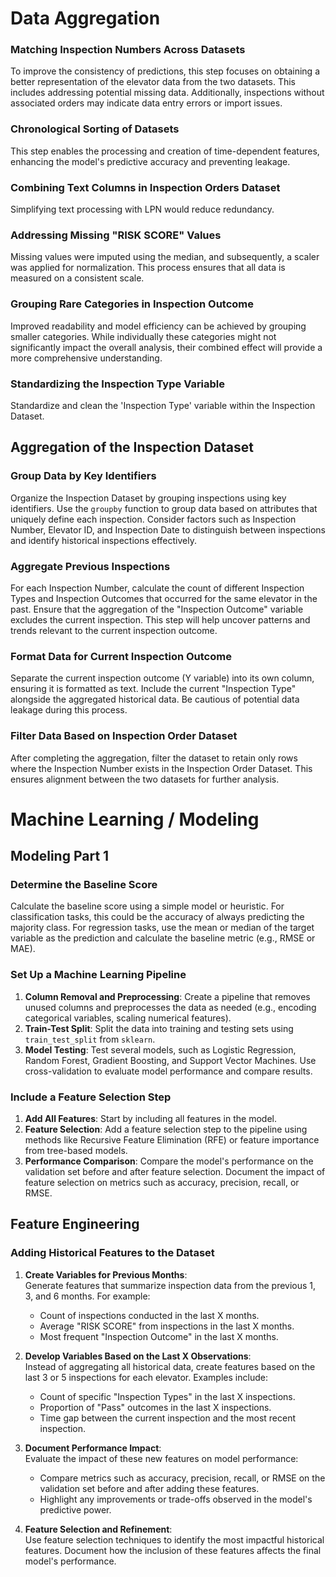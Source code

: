 # Data Aggregation

### Matching Inspection Numbers Across Datasets
To improve the consistency of predictions, this step focuses on obtaining a better representation of the elevator data from the two datasets. This includes addressing potential missing data. Additionally, inspections without associated orders may indicate data entry errors or import issues.

### Chronological Sorting of Datasets
This step enables the processing and creation of time-dependent features, enhancing the model's predictive accuracy and preventing leakage.

### Combining Text Columns in Inspection Orders Dataset
Simplifying text processing with LPN would reduce redundancy.

### Addressing Missing "RISK SCORE" Values
Missing values were imputed using the median, and subsequently, a scaler was applied for normalization. This process ensures that all data is measured on a consistent scale.

### Grouping Rare Categories in Inspection Outcome
Improved readability and model efficiency can be achieved by grouping smaller categories. While individually these categories might not significantly impact the overall analysis, their combined effect will provide a more comprehensive understanding.

### Standardizing the Inspection Type Variable
Standardize and clean the 'Inspection Type' variable within the Inspection Dataset.



## Aggregation of the Inspection Dataset
### Group Data by Key Identifiers
Organize the Inspection Dataset by grouping inspections using key identifiers. Use the `groupby` function to group data based on attributes that uniquely define each inspection. Consider factors such as Inspection Number, Elevator ID, and Inspection Date to distinguish between inspections and identify historical inspections effectively.

### Aggregate Previous Inspections
For each Inspection Number, calculate the count of different Inspection Types and Inspection Outcomes that occurred for the same elevator in the past. Ensure that the aggregation of the "Inspection Outcome" variable excludes the current inspection. This step will help uncover patterns and trends relevant to the current inspection outcome.

### Format Data for Current Inspection Outcome
Separate the current inspection outcome (Y variable) into its own column, ensuring it is formatted as text. Include the current "Inspection Type" alongside the aggregated historical data. Be cautious of potential data leakage during this process.

### Filter Data Based on Inspection Order Dataset
After completing the aggregation, filter the dataset to retain only rows where the Inspection Number exists in the Inspection Order Dataset. This ensures alignment between the two datasets for further analysis.


# Machine Learning / Modeling
##  Modeling Part 1

### Determine the Baseline Score
Calculate the baseline score using a simple model or heuristic. For classification tasks, this could be the accuracy of always predicting the majority class. For regression tasks, use the mean or median of the target variable as the prediction and calculate the baseline metric (e.g., RMSE or MAE).

### Set Up a Machine Learning Pipeline
1. **Column Removal and Preprocessing**: Create a pipeline that removes unused columns and preprocesses the data as needed (e.g., encoding categorical variables, scaling numerical features).
2. **Train-Test Split**: Split the data into training and testing sets using `train_test_split` from `sklearn`.
3. **Model Testing**: Test several models, such as Logistic Regression, Random Forest, Gradient Boosting, and Support Vector Machines. Use cross-validation to evaluate model performance and compare results.

### Include a Feature Selection Step
1. **Add All Features**: Start by including all features in the model.
2. **Feature Selection**: Add a feature selection step to the pipeline using methods like Recursive Feature Elimination (RFE) or feature importance from tree-based models.
3. **Performance Comparison**: Compare the model's performance on the validation set before and after feature selection. Document the impact of feature selection on metrics such as accuracy, precision, recall, or RMSE.


## Feature Engineering

### Adding Historical Features to the Dataset
1. **Create Variables for Previous Months**:  
    Generate features that summarize inspection data from the previous 1, 3, and 6 months. For example:
    - Count of inspections conducted in the last X months.
    - Average "RISK SCORE" from inspections in the last X months.
    - Most frequent "Inspection Outcome" in the last X months.

2. **Develop Variables Based on the Last X Observations**:  
    Instead of aggregating all historical data, create features based on the last 3 or 5 inspections for each elevator. Examples include:
    - Count of specific "Inspection Types" in the last X inspections.
    - Proportion of "Pass" outcomes in the last X inspections.
    - Time gap between the current inspection and the most recent inspection.

3. **Document Performance Impact**:  
    Evaluate the impact of these new features on model performance:
    - Compare metrics such as accuracy, precision, recall, or RMSE on the validation set before and after adding these features.
    - Highlight any improvements or trade-offs observed in the model's predictive power.

4. **Feature Selection and Refinement**:  
    Use feature selection techniques to identify the most impactful historical features. Document how the inclusion of these features affects the final model's performance.
